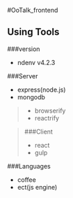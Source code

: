 #OoTalk_frontend

## Using Tools

###version
- ndenv v4.2.3

###Server
- express(node.js)
- mongodb
> - browserify
> - reactrify

> ###Client
> - react
> - gulp

###Languages
- coffee
- ect(js engine)
